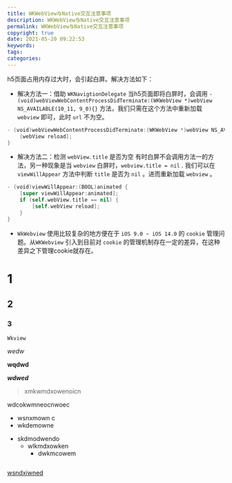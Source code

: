 ```yaml
---
title: WKWebView与Native交互注意事项
description: WKWebView与Native交互注意事项
permalink: WKWebView与Native交互注意事项
copyright: true
date: 2021-05-20 09:22:53
keywords:
tags:
categories:
---
```


h5页面占用内存过大时，会引起白屏。解决方法如下：

+ 解决方法一：借助 `WKNavigtionDelegate`
当h5页面即将白屏时，会调用 `- (void)webViewWebContentProcessDidTerminate:(WKWebView *)webView NS_AVAILABLE(10_11, 9_0){}` 方法，我们只需在这个方法中重新加载 `webview` 即可，此时 `url` 不为空。

```Swift
- (void)webViewWebContentProcessDidTerminate:(WKWebView *)webView NS_AVAILABLE(10_11, 9_0){
    [webView reload];
}
```

<!--more-->

+ 解决方法二：检测 `webView.title` 是否为空
有时白屏不会调用方法一的方法，另一种现象是当 `webview` 白屏时，`webview.title = nil` . 我们可以在 `viewWillAppear` 方法中判断 `title` 是否为 `nil` 。进而重新加载 `webview` 。

```Swift
- (void)viewWillAppear:(BOOL)animated {
    [super viewWillAppear:animated];
    if (self.webView.title == nil) {        
        [self.webView reload];
    }
}
```

+ `WkWebview` 使用比较复杂的地方便在于 `iOS 9.0 ~ iOS 14.0` 的 `cookie` 管理问题。从`WKWebview` 引入到目前对 `cookie` 的管理机制存在一定的差异，在这种差异之下管理cookie就存在。


# 1

## 2

### 3

`Wkview`

*wedw*

**wqdwd**

***wdwed***

> xmkwmdxowenoicn

wdcokwmneocnwoec
+ wsnxmown c
+ wkdemowne
- skdmodwendo
    + wlkmdxowken
        + dwkmcowem

```Swift

```

[wsndxiwned](http://www.baidu.com)

[](https://www.baidu.com/s?wd=%E4%BB%8A%E6%97%A5%E6%96%B0%E9%B2%9C%E4%BA%8B&tn=SE_Pclogo_6ysd4c7a&sa=ire_dl_gh_logo&rsv_dl=igh_logo_pc)